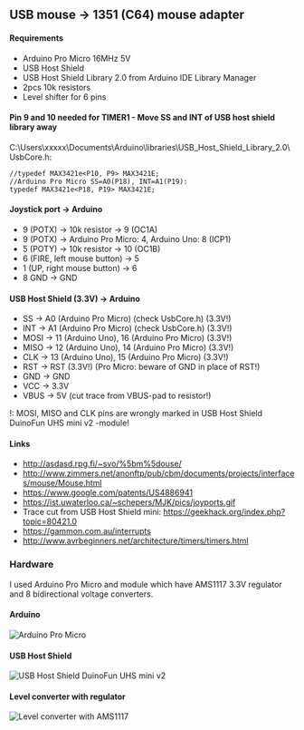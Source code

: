 ## USB mouse -> 1351 (C64) mouse adapter

#### Requirements

- Arduino Pro Micro 16MHz 5V
- USB Host Shield
- USB Host Shield Library 2.0 from Arduino IDE Library Manager
- 2pcs 10k resistors
- Level shifter for 6 pins

#### Pin 9 and 10 needed for TIMER1 - Move SS and INT of USB host shield library away

C:\Users\xxxxx\Documents\Arduino\libraries\USB_Host_Shield_Library_2.0\UsbCore.h:
```
//typedef MAX3421e<P10, P9> MAX3421E;
//Arduino Pro Micro SS=A0(P18), INT=A1(P19):
typedef MAX3421e<P18, P19> MAX3421E;
```

#### Joystick port -> Arduino
- 9 (POTX) -> 10k resistor -> 9 (OC1A)
- 9 (POTX) -> Arduino Pro Micro: 4, Arduino Uno: 8 (ICP1)
- 5 (POTY) -> 10k resistor -> 10 (OC1B)
- 6 (FIRE, left mouse button) -> 5
- 1 (UP, right mouse button) -> 6
- 8 GND -> GND

#### USB Host Shield (3.3V) -> Arduino
- SS -> A0 (Arduino Pro Micro) (check UsbCore.h) (3.3V!)
- INT -> A1 (Arduino Pro Micro) (check UsbCore.h) (3.3V!)
- MOSI -> 11 (Arduino Uno), 16 (Arduino Pro Micro) (3.3V!)
- MISO -> 12 (Arduino Uno), 14 (Arduino Pro Micro) (3.3V!)
- CLK -> 13 (Arduino Uno), 15 (Arduino Pro Micro) (3.3V!)
- RST -> RST (3.3V!) (Pro Micro: beware of GND in place of RST!)
- GND -> GND
- VCC -> 3.3V
- VBUS -> 5V (cut trace from VBUS-pad to resistor!)

!: MOSI, MISO and CLK pins are wrongly marked in USB Host Shield DuinoFun UHS mini v2 -module!

#### Links
- http://asdasd.rpg.fi/~svo/%5bm%5douse/
- http://www.zimmers.net/anonftp/pub/cbm/documents/projects/interfaces/mouse/Mouse.html
- https://www.google.com/patents/US4886941
- https://ist.uwaterloo.ca/~schepers/MJK/pics/joyports.gif
- Trace cut from USB Host Shield mini: https://geekhack.org/index.php?topic=80421.0
- https://gammon.com.au/interrupts
- http://www.avrbeginners.net/architecture/timers/timers.html

### Hardware

I used Arduino Pro Micro and module which have AMS1117 3.3V regulator and 8 bidirectional voltage converters.

#### Arduino
![Arduino Pro Micro](https://github.com/mcgurk/Arduino-USB-HID-RetroJoystickAdapter/raw/master/Images/Arduino_ProMicro.jpg)

#### USB Host Shield
![USB Host Shield DuinoFun UHS mini v2](https://github.com/mcgurk/Arduino-USB-HID-RetroJoystickAdapter/raw/master/Images/USB_Host_Shield_DuinoFun_UHS_mini_v2.jpg)

#### Level converter with regulator
![Level converter with AMS1117](https://raw.githubusercontent.com/mcgurk/Arduino-USB-HID-RetroJoystickAdapter/master/Images/Levelconverter_with_AMS1117.jpg)
